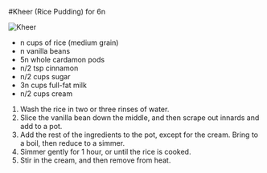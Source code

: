 #Kheer (Rice Pudding) for 6n

![Kheer](versioned-cookbook/tree/master/pictures/kheer.jpeg)

- n cups of rice (medium grain)
- n vanilla beans
- 5n whole cardamon pods
- n/2 tsp cinnamon
- n/2 cups sugar
- 3n cups full-fat milk
- n/2 cups cream

1. Wash the rice in two or three rinses of water.
2. Slice the vanilla bean down the middle, and then scrape out innards and add to a pot.
2. Add the rest of the ingredients to the pot, except for the cream. Bring to a boil, then reduce to a simmer.
3. Simmer gently for 1 hour, or until the rice is cooked.
4. Stir in the cream, and then remove from heat.

